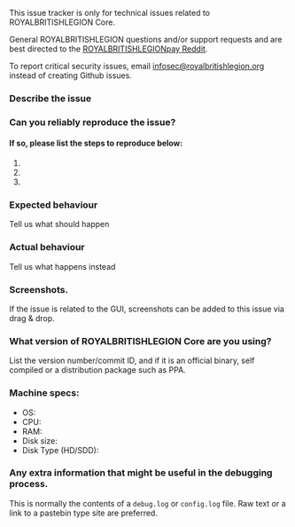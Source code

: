 <!--- Remove sections that do not apply -->

This issue tracker is only for technical issues related to ROYALBRITISHLEGION Core.

General ROYALBRITISHLEGION questions and/or support requests and are best directed to the [ROYALBRITISHLEGIONpay Reddit](https://www.reddit.com/r/royalbritishlegionpay/).

To report critical security issues, email infosec@royalbritishlegion.org instead of creating Github issues.

### Describe the issue

### Can you reliably reproduce the issue?
#### If so, please list the steps to reproduce below:
1.
2.
3.

### Expected behaviour
Tell us what should happen

### Actual behaviour
Tell us what happens instead

### Screenshots.
If the issue is related to the GUI, screenshots can be added to this issue via drag & drop.

### What version of ROYALBRITISHLEGION Core are you using?
List the version number/commit ID, and if it is an official binary, self compiled or a distribution package such as PPA.

### Machine specs:
- OS:
- CPU:
- RAM:
- Disk size:
- Disk Type (HD/SDD):

### Any extra information that might be useful in the debugging process.
This is normally the contents of a `debug.log` or `config.log` file. Raw text or a link to a pastebin type site are preferred.
